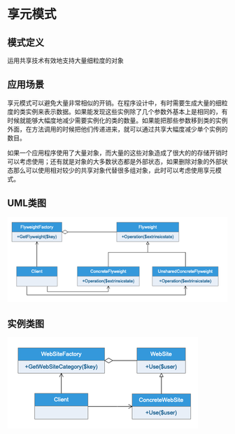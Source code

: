 # 享元模式

## 模式定义

运用共享技术有效地支持大量细粒度的对象

## 应用场景

享元模式可以避免大量非常相似的开销。在程序设计中，有时需要生成大量的细粒度的类实例来表示数据。如果能发现这些实例除了几个参数外基本上是相同的，有时候就能够大幅度地减少需要实例化的类的数量。如果能把那些参数移到类的实例外面，在方法调用的时候把他们传递进来，就可以通过共享大幅度减少单个实例的数目。

如果一个应用程序使用了大量对象，而大量的这些对象造成了很大的的存储开销时可以考虑使用；还有就是对象的大多数状态都是外部状态，如果删除对象的外部状态那么可以使用相对较少的共享对象代替很多组对象，此时可以考虑使用享元模式。

## UML类图

![](UML/Flyweight.png)

## 实例类图

![](UML/Instance.png)